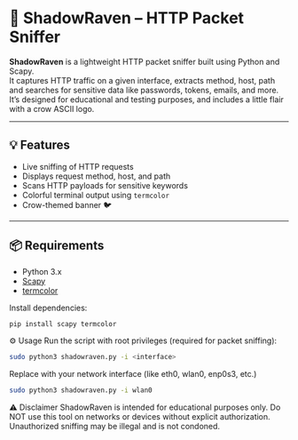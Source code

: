 # 🦅 ShadowRaven – HTTP Packet Sniffer

**ShadowRaven** is a lightweight HTTP packet sniffer built using Python and Scapy.  
It captures HTTP traffic on a given interface, extracts method, host, path and searches for sensitive data like passwords, tokens, emails, and more.  
It’s designed for educational and testing purposes, and includes a little flair with a crow ASCII logo.

---

## 💡 Features

- Live sniffing of HTTP requests
- Displays request method, host, and path
- Scans HTTP payloads for sensitive keywords
- Colorful terminal output using `termcolor`
- Crow-themed banner 🐦

---

## 📦 Requirements

- Python 3.x
- [Scapy](https://pypi.org/project/scapy/)
- [termcolor](https://pypi.org/project/termcolor/)

Install dependencies:

```bash
pip install scapy termcolor
```

⚙️ Usage
Run the script with root privileges (required for packet sniffing):
```bash
sudo python3 shadowraven.py -i <interface>
```
Replace <interface> with your network interface (like eth0, wlan0, enp0s3, etc.)
```bash
sudo python3 shadowraven.py -i wlan0
```

⚠️ Disclaimer
ShadowRaven is intended for educational purposes only.
Do NOT use this tool on networks or devices without explicit authorization.
Unauthorized sniffing may be illegal and is not condoned.
